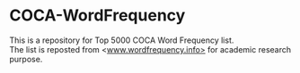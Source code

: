 # COCA-WordFrequency
This is a repository for Top 5000 COCA Word Frequency list.\
The list is reposted from <www.wordfrequency.info> for academic research purpose.
